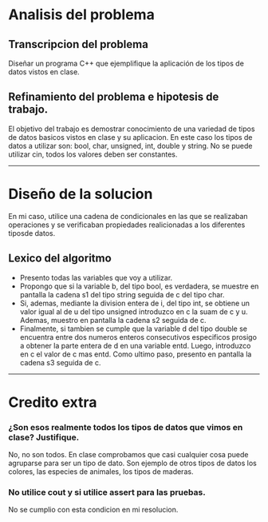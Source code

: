 # Analisis del problema

## Transcripcion del problema

Diseñar un programa C++ que ejemplifique la aplicación de los tipos de datos vistos en clase.

## Refinamiento del problema e hipotesis de trabajo.

El objetivo del trabajo es demostrar conocimiento de una variedad de tipos de datos basicos vistos en clase y su aplicacion.
En este caso los tipos de datos a utilizar son: bool, char, unsigned, int, double y string.
No se puede utilizar cin, todos los valores deben ser constantes. 

---

# Diseño de la solucion 

En mi caso, utilice una cadena de condicionales en las que se realizaban operaciones y se verificaban propiedades realicionadas a los diferentes tiposde datos.

## Lexico del algoritmo

- Presento todas las variables que voy a utilizar.
- Propongo que si la variable b, del tipo bool, es verdadera, se muestre en pantalla la cadena s1 del tipo string seguida de c del tipo char.
- Si, ademas, mediante la division entera de i, del tipo int, se obtiene un valor igual al de u del tipo unsigned introduzco en c la suam de c y u.
Ademas, muestro en pantalla la cadena s2 seguida de c.
- Finalmente, si tambien se cumple que la variable d del tipo double se encuentra entre dos numeros enteros consecutivos especificos prosigo a 
obtener la parte entera de d en una variable entd. 
Luego, introduzco en c el valor de c mas entd. Como ultimo paso, presento en pantalla la cadena s3 seguida de c.

---

# Credito extra

### ¿Son esos realmente todos los tipos de datos que vimos en clase? Justifique.

No, no son todos. En clase comprobamos que casi cualquier cosa puede agruparse para ser un tipo de dato. 
Son ejemplo de otros tipos de datos los colores, las especies de animales, los tipos de maderas.

### No utilice cout y si utilice assert para las pruebas.

No se cumplio con esta condicion en mi resolucion.


